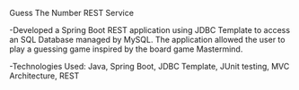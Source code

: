  Guess The Number REST Service


-Developed a Spring Boot REST application using JDBC Template to access an SQL Database managed by MySQL. The application allowed the user to play a guessing game inspired by the board game Mastermind.

-Technologies Used: Java, Spring Boot, JDBC Template, JUnit testing, MVC Architecture, REST
